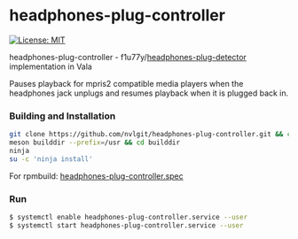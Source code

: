 # headphones-plug-controller

[![License: MIT](https://img.shields.io/badge/License-MIT-green.svg)](https://opensource.org/licenses/MIT)

headphones-plug-controller - f1u77y/<a href="https://github.com/f1u77y/headphones-plug-detector">headphones-plug-detector</a> implementation in Vala

Pauses playback for mpris2 compatible media players when the headphones jack  unplugs and resumes playback when it is plugged back in.

### Building and Installation

```bash
git clone https://github.com/nvlgit/headphones-plug-controller.git && cd headphones-plug-controller
meson builddir --prefix=/usr && cd builddir
ninja
su -c 'ninja install'
```
For rpmbuild: <a href="https://github.com/nvlgit/fedora-specs/blob/master/headphones-plug-controller.spec">headphones-plug-controller.spec</a> 

    
### Run
```bash
$ systemctl enable headphones-plug-controller.service --user
$ systemctl start headphones-plug-controller.service --user
```
